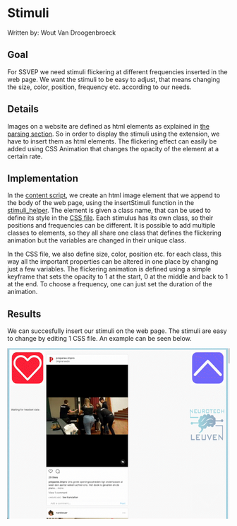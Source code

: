 # Stimuli

Written by: Wout Van Droogenbroeck

## Goal

For SSVEP we need stimuli flickering at different frequencies inserted in the web page. We want the stimuli to be easy to adjust, that means changing the size, color, position, frequency etc. according to our needs.

## Details

Images on a website are defined as html elements as explained in [the parsing section](./parsing.md). So in order to display the stimuli using the extension, we have to insert them as html elements. The flickering effect can easily be added using CSS Animation that changes the opacity of the element at a certain rate.

## Implementation

In the [content script](../../src/content_script.js), we create an html image element that we append to the body of the web page, using the insertStimuli function in the [stimuli_helper](../../src/helpers/stimuli_helper.js). The element is given a class name, that can be used to define its style in the [CSS file](../../src/css/stimuli.css). Each stimulus has its own class, so their positions and frequencies can be different. It is possible to add multiple classes to elements, so they all share one class that defines the flickering animation but the variables are changed in their unique class.

In the CSS file, we also define size, color, position etc. for each class, this way all the important properties can be altered in one place by changing just a few variables. The flickering animation is defined using a simple keyframe that sets the opacity to 1 at the start, 0 at the middle and back to 1 at the end. To choose a frequency, one can just set the duration of the animation.

## Results

We can succesfully insert our stimuli on the web page. The stimuli are easy to change by editing 1 CSS file. An example can be seen below.

![stimuli](../../images/stimuli.gif)
